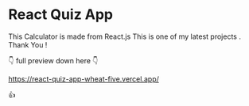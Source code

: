 # React Quiz App

This Calculator is made from React.js This is one of my latest projects . Thank You !


👇 full preview down here 👇

https://react-quiz-app-wheat-five.vercel.app/ 

👍
